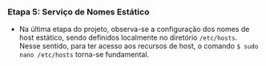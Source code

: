 <h3>Etapa 5: Serviço de Nomes Estático</h3>

- Na última etapa do projeto, observa-se a configuração dos nomes de host estático, sendo definidos localmente no diretório ```/etc/hosts```. Nesse sentido, para ter acesso aos recursos de host, o comando ```$ sudo nano /etc/hosts``` torna-se fundamental. 
